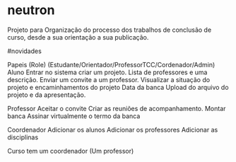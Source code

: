 # neutron
Projeto para Organização do processo dos trabalhos de conclusão de curso, desde a sua orientação a sua publicação. 

#novidades



Papeis (Role) (Estudante/Orientador/ProfessorTCC/Cordenador/Admin)
Aluno
Entrar no sistema criar um projeto.
Lista de professores e uma descrição.
Enviar um convite a um professor.
Visualizar a situação do projeto e encaminhamentos do projeto
Data da banca
Upload do arquivo do projeto e da apresentação.

Professor
Aceitar o convite
Criar as reuniões de acompanhamento.
Montar banca
Assinar virtualmente o termo da banca


Coordenador
Adicionar os alunos
Adicionar os professores
Adicionar as disciplinas


Curso tem um coordenador (Um professor)

